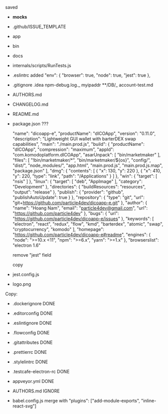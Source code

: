 saved

- **mocks**

- .github/ISSUE_TEMPLATE

- app

- bin

- docs

- internals/scripts/RunTests.js

- .eslintrc added
  "env": {
  "browser": true,
  "node": true,
  "jest": true
  },

- .gitignore
  .idea
  npm-debug.log._
  myipaddr
  \*\*/DB/_
  account-test.md

- AUTHORS.md

- CHANGELOG.md

- README.md

- package.json ???

  "name": "dicoapp-e",
  "productName": "dICOApp",
  "version": "0.11.0",
  "description": "Lightweight GUI wallet with barterDEX swap capabilities",
  "main": "./main.prod.js",
  "build": {
  "productName": "dICOApp",
  "compression": "maximum",
  "appId": "com.komodoplatform.dICOApp",
  "asarUnpack": [
  "bin/marketmaker"
  ],
  "files": [
  "!bin/marketmaker/*",
  "bin/marketmaker/${os}",
  "config/",
  "dist/",
  "node_modules/",
  "app.html",
  "main.prod.js",
  "main.prod.js.map",
  "package.json"
  ],
  "dmg": {
  "contents": [
  {
  "x": 130,
  "y": 220
  },
  {
  "x": 410,
  "y": 220,
  "type": "link",
  "path": "/Applications"
  }
  ]
  },
  "win": {
  "target": [
  "nsis"
  ]
  },
  "linux": {
  "target": [
  "deb",
  "AppImage"
  ],
  "category": "Development"
  },
  "directories": {
  "buildResources": "resources",
  "output": "release"
  },
  "publish": {
  "provider": "github",
  "publishAutoUpdate": true
  }
  },
  "repository": {
  "type": "git",
  "url": "git+https://github.com/particle4dev/dicoapp-e.git"
  },
  "author": {
  "name": "Hoang Nam",
  "email": "particle4dev@gmail.com",
  "url": "https://github.com/particle4dev"
  },
  "bugs": {
  "url": "https://github.com/particle4dev/dicoapp-e/issues"
  },
  "keywords": [
  "electron",
  "react",
  "redux",
  "flow",
  "kmd",
  "barterdex",
  "atomic",
  "swap",
  "cryptocurrency",
  "komodo"
  ],
  "homepage": "https://github.com/particle4dev/dicoapp-e#readme",
  "engines": {
  "node": ">=10.x <11",
  "npm": ">=6.x",
  "yarn": ">=1.x"
  },
  "browserslist": "electron 1.6"

  remove "jest" field

  copy

- jest.config.js

- logo.png

Copy:

- .dockerignore DONE

- .editorconfig DONE

- .eslintignore DONE

- .flowconfig DONE

- .gitattributes DONE

- .prettierrc DONE

- .stylelintrc DONE

- .testcafe-electron-rc DONE

- appveyor.yml DONE

- AUTHORS.md IGNORE

- babel.config.js merge with "plugins": ["add-module-exports", "inline-react-svg"]
